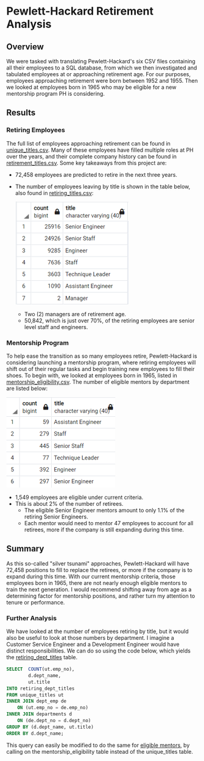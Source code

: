 # Pewlett-Hackard Retirement Analysis

## Overview
We were tasked with translating Pewlett-Hackard's six CSV files containing all their employees to a SQL database, from which we then investigated and tabulated employees at or approaching retirement age.  For our purposes, employees approaching retirement were born between 1952 and 1955.  Then we looked at employees born in 1965 who may be eligible for a new mentorship program PH is considering.

## Results

### Retiring Employees
The full list of employees approaching retirement can be found in [unique_titles.csv](Data/unique_titles.csv).  Many of these employees have filled multiple roles at PH over the years, and their complete company history can be found in [retirement_titles.csv](Data/retirement_titles.csv).  Some key takeaways from this project are:
* 72,458 employees are predicted to retire in the next three years.
* The number of employees leaving by title is shown in the table below, also found in [retiring_titles.csv](Data/retiring_titles.csv):

    ![A table showing the number of employees leaving by title, as found in Data/retiring_titles.csv](Resources/retiring_titles.PNG)

  * Two (2) managers are of retirement age.
  * 50,842, which is just over 70%, of the retiring employees are senior level staff and engineers.
### Mentorship Program
To help ease the transition as so many employees retire, Pewlett-Hackard is considering launching a mentorship program, where retiring employees will shift out of their regular tasks and begin training new employees to fill their shoes.  To begin with, we looked at employees born in 1965, listed in [mentorship_eligibility.csv](Data/mentorship_eligibility.csv).  The number of eligible mentors by department are listed below:

![A table showing the number of employees eligible for mentorship roles by title](Resources/mentor_titles.PNG)

* 1,549 employees are eligible under current criteria.
* This is about 2% of the number of retirees.
  * The eligible Senior Engineer mentors amount to only 1.1% of the retiring Senior Engineers.
  * Each mentor would need to mentor 47 employees to account for all retirees, more if the company is still expanding during this time.

## Summary
<!-- Provide high-level responses to the following questions, then provide two additional queries or tables that may provide more insight into the upcoming "silver tsunami."

    How many roles will need to be filled as the "silver tsunami" begins to make an impact?  72,458 retiring, more if PH wants to continue to expand
    Are there enough qualified, retirement-ready employees in the departments to mentor the next generation of Pewlett Hackard employees?  not with the current criteria for mentorship eligibility

-->
As this so-called "silver tsunami" approaches, Pewlett-Hackard will have 72,458 positions to fill to replace the retirees, or more if the company is to expand during this time.  With our current mentorship criteria, those employees born in 1965, there are not nearly enough eligible mentors to train the next generation.  I would recommend shifting away from age as a determining factor for mentorship positions, and rather turn my attention to tenure or performance.

### Further Analysis
We have looked at the number of employees retiring by title, but it would also be useful to look at those numbers by department.  I imagine a Customer Service Engineer and a Development Engineer would have distinct responsibilities.  We can do so using the code below, which yields the [retiring_dept_titles](Data/retiring_dept_titles.csv) table.

<!-- code to create table retiring_dept_titles.csv showing how many employees with each title are retiring from each department, to know where to focus hiring efforts -->
``` SQL
SELECT 	COUNT(ut.emp_no),
		d.dept_name,
		ut.title
INTO retiring_dept_titles
FROM unique_titles ut
INNER JOIN dept_emp de
	ON (ut.emp_no = de.emp_no)
INNER JOIN departments d
	ON (de.dept_no = d.dept_no)
GROUP BY (d.dept_name, ut.title)
ORDER BY d.dept_name;
```

This query can easily be modified to do the same for [eligible mentors](Data/mentor_dept_titles.csv), by calling on the mentorship_eligibility table instead of the unique_titles table.
<!-- can do something very similar with mentorship_eligibility to get mentor_dept_titles.csv, simply replacing unique_titles with mentorship_eligibility -->
